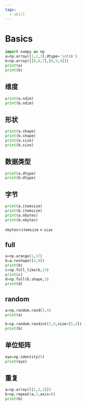```yaml
---
tags:
  - skill
---
```

# Basics
```python
import numpy as np
a=np.array([1,2,3],dtype='int16')
b=np.array([[9,8,7],[6,5,4]])
print(a)
print(b)
```

## 维度
```python
print(a.ndim)
print(b.ndim)
```

## 形状
```python
print(a.shape)
print(b.shape)
print(a.size)
print(b.size)
```


## 数据类型
```python
print(a.dtype)
print(b.dtype)
```


## 字节
```python
print(a.itemsize)
print(b.itemsize)
print(a.nbytes)
print(b.nbytes)
```
`nbytes`=`itemsize` $\times$ `size`


## full
```python
a=np.arange(1,37)  
b=a.reshape([4,9])  
print(b)  
c=np.full_like(b,23)  
print(c)  
d=np.full(b.shape,3)  
print(d)
```


## random
```python
a=np.random.rand(3,4)
print(a)

b=np.random.randint(2,9,size=[5,4])
print(b)
```


## 单位矩阵
```python
eye=np.identity(5)
print(eye)
```


## 重复
```python
a=np.array([[1,2,3]])
b=np.repeat(a,3,axis=0)
print(b)
```







